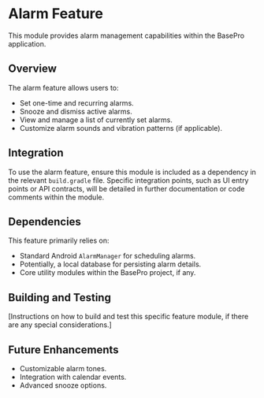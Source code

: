 # Alarm Feature

This module provides alarm management capabilities within the BasePro application.

## Overview

The alarm feature allows users to:
- Set one-time and recurring alarms.
- Snooze and dismiss active alarms.
- View and manage a list of currently set alarms.
- Customize alarm sounds and vibration patterns (if applicable).

## Integration

To use the alarm feature, ensure this module is included as a dependency in the relevant `build.gradle` file. Specific integration points, such as UI entry points or API contracts, will be detailed in further documentation or code comments within the module.

## Dependencies

This feature primarily relies on:
- Standard Android `AlarmManager` for scheduling alarms.
- Potentially, a local database for persisting alarm details.
- Core utility modules within the BasePro project, if any.

## Building and Testing

[Instructions on how to build and test this specific feature module, if there are any special considerations.]

## Future Enhancements

- Customizable alarm tones.
- Integration with calendar events.
- Advanced snooze options.

